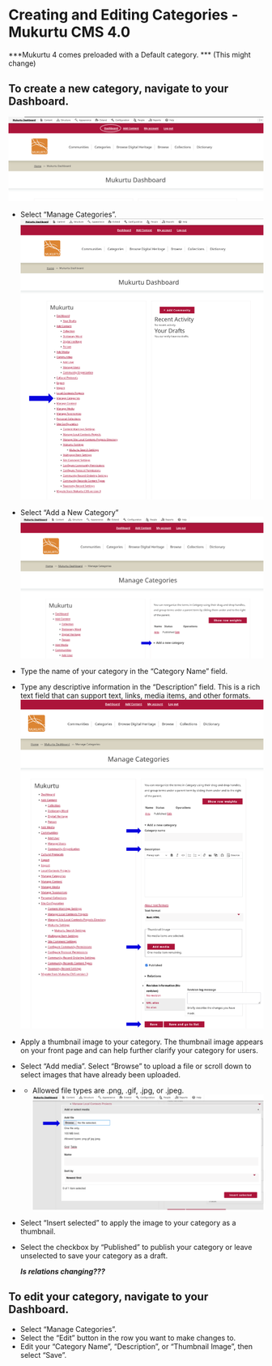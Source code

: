 # Creating and Editing Categories - Mukurtu CMS 4.0 

***Mukurtu 4 comes preloaded with a Default category. *** (This might change) 

## To create a new category, navigate to your Dashboard.  
![image](../embeds/categories1.PNG)
- Select “Manage Categories”. 
![image](../embeds/categories2.PNG)
- Select “Add a New Category” 
 ![image](../embeds/categories3.PNG)
- Type the name of your category in the “Category Name” field.  
- Type any descriptive information in the “Description” field. This is a rich text field that can support text, links, media items, and other formats. 
![image](../embeds/categories4.PNG)
- Apply a thumbnail image to your category. The thumbnail image appears on your front page and can help further clarify your category for users. 
- Select “Add media”. Select “Browse” to upload a file or scroll down to select images that have already been uploaded.  
- - Allowed file types are .png, .gif, .jpg, or .jpeg. 
![image](../embeds/categories5.PNG)
- Select “Insert selected” to apply the image to your category as a thumbnail. 
- Select the checkbox by “Published” to publish your category or leave unselected to save your category as a draft. 

    ***Is relations changing???*** 

## To edit your category, navigate to your Dashboard.  

- Select “Manage Categories”. 
- Select the “Edit” button in the row you want to make changes to. 
- Edit your “Category Name”, “Description”, or “Thumbnail Image”, then select “Save”. 